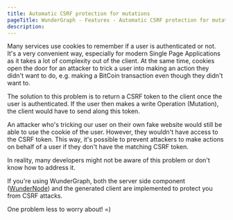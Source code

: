 ```yaml
---
title: Automatic CSRF protection for mutations
pageTitle: WunderGraph - Features - Automatic CSRF protection for mutations
description:
---
```


Many services use cookies to remember if a user is authenticated or not.
It's a very convenient way, especially for modern Single Page Applications as it takes a lot of complexity out of the client.
At the same time, cookies open the door for an attacker to trick a user into making an action they didn't want to do, e.g. making a BitCoin transaction even though they didn't want to.

The solution to this problem is to return a CSRF token to the client once the user is authenticated.
If the user then makes a write Operation (Mutation), the client would have to send along this token.

An attacker who's tricking our user on their own fake website would still be able to use the cookie of the user.
However, they wouldn't have access to the CSRF token.
This way, it's possible to prevent attackers to make actions on behalf of a user if they don't have the matching CSRF token.

In reality, many developers might not be aware of this problem or don't know how to address it.

If you're using WunderGraph, both the server side component ([WunderNode](/docs/components-of-wundergraph/wundernode-wundergraph-server)) and the generated client are implemented to protect you from CSRF attacks.

One problem less to worry about! =)
